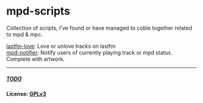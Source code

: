 # mpd-scripts
Collection of scripts, I've found or have managed to coble together related to mpd &amp; mpc.

[lastfm-love](/lastfm-love/): Love or unlove tracks on lastfm  
[mpd-notifier](/mpd-notifier): Notify users of currently playing track or mpd status. Complete with artwork.  


***
##### [TODO](/TODO.md)
#### License: [GPLv3](/license)